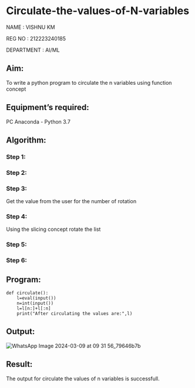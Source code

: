 # Circulate-the-values-of-N-variables

NAME : VISHNU KM

REG NO : 212223240185

DEPARTMENT : AI/ML

## Aim:
To write a python program to circulate the n variables using function concept
## Equipment’s required:
PC
Anaconda - Python 3.7
## Algorithm: 
### Step 1: 
### Step 2: 
### Step 3: 
Get the value from the user for the number of rotation
### Step 4: 
Using the slicing concept rotate the list

### Step 5: 
### Step 6: 
## Program:
```
def circulate():
    l=eval(input())
    n=int(input())
    l=l[n:]+l[:n]
    print("After circulating the values are:",l)
```
## Output:
![WhatsApp Image 2024-03-09 at 09 31 56_79646b7b](https://github.com/vishnukayyala/Circulate-the-values-of-N-variables/assets/151489368/913d9bc6-408c-41d0-8be6-e817bd80ff07)

## Result:
The output for circulate the values of n variables is successfull.
